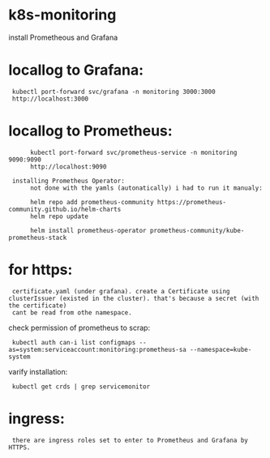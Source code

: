 # k8s-monitoring
install Prometheous and Grafana




# locallog to Grafana:

     kubectl port-forward svc/grafana -n monitoring 3000:3000
     http://localhost:3000

 # locallog to Prometheus:

          kubectl port-forward svc/prometheus-service -n monitoring 9090:9090
          http://localhost:9090

     installing Prometheus Operator:
          not done with the yamls (autonatically) i had to run it manualy:

          helm repo add prometheus-community https://prometheus-community.github.io/helm-charts
          helm repo update

          helm install prometheus-operator prometheus-community/kube-prometheus-stack


# for https:
     certificate.yaml (under grafana). create a Certificate using clusterIssuer (existed in the cluster). that's because a secret (with the certificate) 
     cant be read from othe namespace.

check permission of prometheus to scrap:

     kubectl auth can-i list configmaps --as=system:serviceaccount:monitoring:prometheus-sa --namespace=kube-system

varify installation:

     kubectl get crds | grep servicemonitor

# ingress:
     there are ingress roles set to enter to Prometheus and Grafana by HTTPS.
